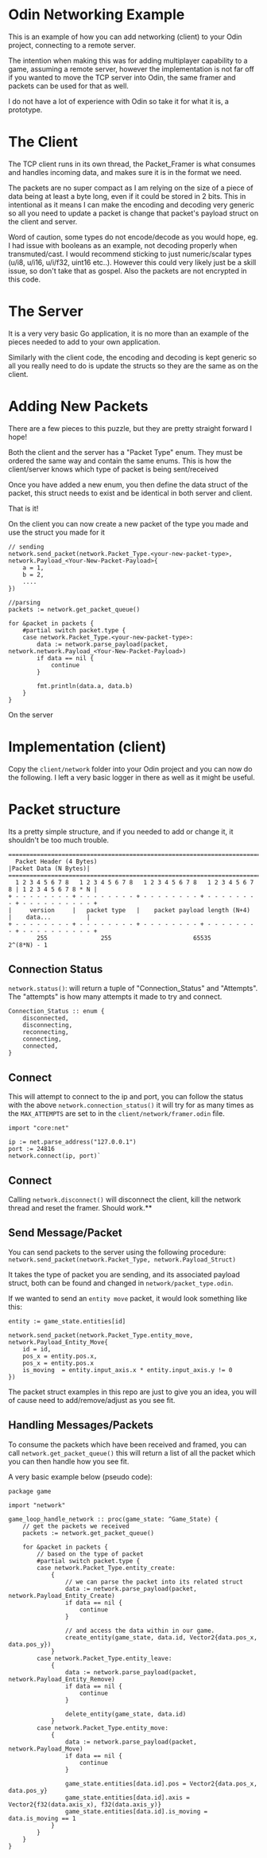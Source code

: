 # Odin Networking Example

This is an example of how you can add networking (client) to your Odin project, connecting to a remote server.

The intention when making this was for adding multiplayer capability to a game, assuming a remote server,
however the implementation is not far off if you wanted to move the TCP server into Odin, the same
framer and packets can be used for that as well.

I do not have a lot of experience with Odin so take it for what it is, a prototype.

# The Client

The TCP client runs in its own thread, the Packet_Framer is what consumes and handles incoming data,
and makes sure it is in the format we need.

The packets are no super compact as I am relying on the size of a piece of data being at least a byte
long, even if it could be stored in 2 bits. This in intentional as it means I can make the encoding and
decoding very generic so all you need to update a packet is change that packet's payload struct on the client and server.

Word of caution, some types do not encode/decode as you would hope, eg. I had issue with booleans as an example, not decoding properly when transmuted/cast.
I would recommend sticking to just numeric/scalar types (u/i8, u/i16, u/i/f32, uint16 etc..).
However this could very likely just be a skill issue, so don't take that as gospel. Also the packets are not encrypted in this code.


# The Server

It is a very very basic Go application, it is no more than an example of the pieces needed to add to your own
application.

Similarly with the client code, the encoding and decoding is kept generic so all you really need to do
is update the structs so they are the same as on the client.


# Adding New Packets

There are a few pieces to this puzzle, but they are pretty straight forward I hope!

Both the client and the server has a "Packet Type" enum. They must be ordered the same way and contain
the same enums. This is how the client/server knows which type of packet is being sent/received

Once you have added a new enum, you then define the data struct of the packet, this struct needs to exist and be identical in both server and client.

That is it!

On the client you can now create a new packet of the type you made and use the struct you made for it

```odin
// sending
network.send_packet(network.Packet_Type.<your-new-packet-type>, network.Payload_<Your-New-Packet-Payload>{
    a = 1,
    b = 2,
    ....
})

//parsing
packets := network.get_packet_queue()

for &packet in packets {
    #partial switch packet.type {
    case network.Packet_Type.<your-new-packet-type>:
        data := network.parse_payload(packet, network.network.Payload_<Your-New-Packet-Payload>)
        if data == nil {
            continue
        }

        fmt.println(data.a, data.b)
    }
}

```

On the server

# Implementation (client)

Copy the `client/network` folder into your Odin project and you can now do the following. I left a very basic logger in there as well as it might be useful.


# Packet structure

Its a pretty simple structure, and if you needed to add or change it, it shouldn't be too much trouble.

```
========================================================================+=====================+
  Packet Header	(4 Bytes)                                               |Packet Data (N Bytes)|
========================================================================+=====================+
  1 2 3 4 5 6 7 8   1 2 3 4 5 6 7 8   1 2 3 4 5 6 7 8   1 2 3 4 5 6 7 8 | 1 2 3 4 5 6 7 8 * N |
+ - - - - - - - - + - - - - - - - - + - - - - - - - - + - - - - - - - - + - - - - - - - - - - +
|     version     |   packet type   |    packet payload length (N+4)    |    data...          |
+ - - - - - - - - + - - - - - - - - + - - - - - - - - + - - - - - - - - + - - - - - - - - - - +
        255               255                       65535                     2^(8*N) - 1
```


## Connection Status

`network.status()`: will return a tuple of "Connection_Status" and "Attempts". The "attempts" is how many attempts it made to try and connect.

```odin
Connection_Status :: enum {
    disconnected,
    disconnecting,
    reconnecting,
    connecting,
    connected,
}
```


## Connect 

This will attempt to connect to the ip and port, you can follow the status with the above `network.connection_status()` it will try for as many times as the `MAX_ATTEMPTS` are set to in the `client/network/framer.odin` file.

```odin
import "core:net"

ip := net.parse_address("127.0.0.1")
port := 24816
network.connect(ip, port)`
```


## Connect 

Calling `network.disconnect()` will disconnect the client, kill the network thread and reset the framer. Should work.**



## Send Message/Packet

You can send packets to the server using the following procedure: `network.send_packet(network.Packet_Type, network.Payload_Struct)`

It takes the type of packet you are sending, and its associated payload struct, both can be found and changed in `network/packet_type.odin`.

If we wanted to send an  `entity move` packet, it would look something like this:

```odin
entity := game_state.entities[id]

network.send_packet(network.Packet_Type.entity_move, network.Payload_Entity_Move{
    id = id,
    pos_x = entity.pos.x,
    pos_x = entity.pos.x
    is_moving  = entity.input_axis.x * entity.input_axis.y != 0
})
```

The packet struct examples in this repo are just to give you an idea, you will of cause need to add/remove/adjust as you see fit.


## Handling Messages/Packets

To consume the packets which have been received and framed, you can call `network.get_packet_queue()` 
this will return a list of all the packet which you can then handle how you see fit.

A very basic example below (pseudo code):

```odin
package game

import "network"

game_loop_handle_network :: proc(game_state: ^Game_State) {
    // get the packets we received
    packets := network.get_packet_queue()

    for &packet in packets {
        // based on the type of packet
        #partial switch packet.type {
        case network.Packet_Type.entity_create:
            {
                // we can parse the packet into its related struct
                data := network.parse_payload(packet, network.Payload_Entity_Create)
                if data == nil {
                    continue
                }

                // and access the data within in our game.
                create_entity(game_state, data.id, Vector2{data.pos_x, data.pos_y})
            }
        case network.Packet_Type.entity_leave:
            {
                data := network.parse_payload(packet, network.Payload_Entity_Remove)
                if data == nil {
                    continue
                }

                delete_entity(game_state, data.id)
            }
        case network.Packet_Type.entity_move:
            {
                data := network.parse_payload(packet, network.Payload_Move)
                if data == nil {
                    continue
                }

                game_state.entities[data.id].pos = Vector2{data.pos_x, data.pos_y}
                game_state.entities[data.id].axis = Vector2{f32(data.axis_x), f32(data.axis_y)}
                game_state.entities[data.id].is_moving = data.is_moving == 1
            }
        }
    }
}
```
